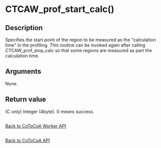 CTCAW_prof_start_calc()
=====

Description
-----

Specifies the start point of the region to be measured as the "calculation time" in the profiling.
This routine can be invoked again after calling CTCAW_prof_stop_calc so that some regions
are measured as part the calculation time.

Arguments
-----

None.

Return value
-----

(C only) Integer (4byte). 0 means success.

##

[Back to CoToCoA Worker API](../API-worker.md "Back to CoToCoA Worker API")

##

[Back to CoToCoA API](../API.md "Back to CoToCoA API")
